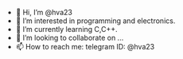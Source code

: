 - 👋 Hi, I’m @hva23
- 👀 I’m interested in programming and electronics.
- 🌱 I’m currently learning C,C++.
- 💞️ I’m looking to collaborate on ...
- 📫 How to reach me: telegram ID: @hva23

<!---
hva23/hva23 is a ✨ special ✨ repository because its `README.md` (this file) appears on your GitHub profile.
You can click the Preview link to take a look at your changes.
--->
